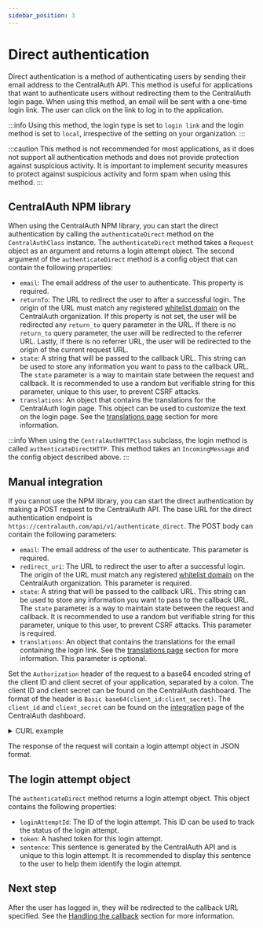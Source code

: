 ```yaml
---
sidebar_position: 3
---
```


# Direct authentication

Direct authentication is a method of authenticating users by sending their email address to the CentralAuth API. This method is useful for applications that want to authenticate users without redirecting them to the CentralAuth login page. When using this method, an email will be sent with a one-time login link. The user can click on the link to log in to the application.

:::info
Using this method, the login type is set to `login link` and the login method is set to `local`, irrespective of the setting on your organization.
:::

:::caution
This method is not recommended for most applications, as it does not support all authentication methods and does not provide protection against suspicious activity. It is important to implement security measures to protect against suspicious activity and form spam when using this method.
:::

## CentralAuth NPM library

When using the CentralAuth NPM library, you can start the direct authentication by calling the `authenticateDirect` method on the `CentralAuthClass` instance. The `authenticateDirect` method takes a `Request` object as an argument and returns a login attempt object. The second argument of the `authenticateDirect` method is a config object that can contain the following properties:

- `email`: The email address of the user to authenticate. This property is required.
- `returnTo`: The URL to redirect the user to after a successful login. The origin of the URL must match any registered [whitelist domain](/admin/dashboard/organization/settings#whitelist-domains) on the CentralAuth organization. If this property is not set, the user will be redirected any `return_to` query parameter in the URL. If there is no `return_to` query parameter, the user will be redirected to the referrer URL. Lastly, if there is no referrer URL, the user will be redirected to the origin of the current request URL.
- `state`: A string that will be passed to the callback URL. This string can be used to store any information you want to pass to the callback URL. The `state` parameter is a way to maintain state between the request and callback. It is recommended to use a random but verifiable string for this parameter, unique to this user, to prevent CSRF attacks.
- `translations`: An object that contains the translations for the CentralAuth login page. This object can be used to customize the text on the login page. See the [translations page](/developer/translations) section for more information.

:::info
When using the `CentralAuthHTTPClass` subclass, the login method is called `authenticateDirectHTTP`. This method takes an `IncomingMessage` and the config object described above.
:::

## Manual integration

If you cannot use the NPM library, you can start the direct authentication by making a POST request to the CentralAuth API. The base URL for the direct authentication endpoint is `https://centralauth.com/api/v1/authenticate_direct`. The POST body can contain the following parameters:

- `email`: The email address of the user to authenticate. This parameter is required.
- `redirect_uri`: The URL to redirect the user to after a successful login. The origin of the URL must match any registered [whitelist domain](/admin/dashboard/organization/settings#whitelist-domains) on the CentralAuth organization. This parameter is required.
- `state`: A string that will be passed to the callback URL. This string can be used to store any information you want to pass to the callback URL. The `state` parameter is a way to maintain state between the request and callback. It is recommended to use a random but verifiable string for this parameter, unique to this user, to prevent CSRF attacks. This parameter is required.
- `translations`: An object that contains the translations for the email containing the login link. See the [translations page](/developer/translations) section for more information. This parameter is optional.

Set the `Authorization` header of the request to a base64 encoded string of the client ID and client secret of your application, separated by a colon. The client ID and client secret can be found on the CentralAuth dashboard. The format of the header is `Basic base64(client_id:client_secret)`. The `client_id` and `client_secret` can be found on the [integration](/admin/dashboard/organization/integration) page of the CentralAuth dashboard.

<details>
<summary>CURL example</summary>

Replace `CLIENT_ID`, `CLIENT_SECRET`, `EMAIL_ADDRESS`, `YOUR_CALLBACK_URL`, `YOUR_STATE_VALUE`, and `TRANSLATIONS_OBJECT` with the appropriate values.

```bash
# Create the Authorization header by base64 encoding "CLIENT_ID:CLIENT_SECRET"
AUTH_HEADER=$(echo -n "CLIENT_ID:CLIENT_SECRET" | base64)

curl -X POST https://centralauth.com/api/v1/authenticate_direct \
  -H "Authorization: Basic $AUTH_HEADER" \
  -H "Content-Type: application/json" \
  -d '{
    "email": "EMAIL_ADDRESS",
    "redirect_uri": "YOUR_CALLBACK_URL",
    "state": "YOUR_STATE_VALUE",
    "translations": "TRANSLATIONS_OBJECT"
  }'
```
</details>

The response of the request will contain a login attempt object in JSON format.

## The login attempt object

The `authenticateDirect` method returns a login attempt object. This object contains the following properties:
- `loginAttemptId`: The ID of the login attempt. This ID can be used to track the status of the login attempt.
- `token`: A hashed token for this login attempt.
- `sentence`: This sentence is generated by the CentralAuth API and is unique to this login attempt. It is recommended to display this sentence to the user to help them identify the login attempt.

## Next step

After the user has logged in, they will be redirected to the callback URL specified. See the [Handling the callback](/developer/callback) section for more information.
